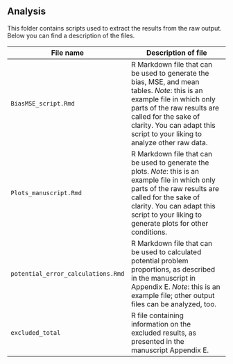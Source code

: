 ## Analysis

This folder contains scripts used to extract the results from the raw output. Below you can find a description of the files.

| File name            | Description of file                                                                                                                                                                                                                                         |
|----------------------|-------------------------------------------------------------------------------------------------------------------------------------------------------------------------------------------------------------------------------------------------------------|
| `BiasMSE_script.Rmd`   | R Markdown file that can be used to generate the bias, MSE, and mean tables. *Note*: this is an example file in which only parts of the raw results are called for the sake of clarity. You can adapt this script to your liking to analyze other raw data. |
| `Plots_manuscript.Rmd` | R Markdown file that can be used to generate the plots. *Note*: this is an example file in which only parts of the raw results are called for the sake of clarity. You can adapt this script to your liking to generate plots for other conditions.         |
| `potential_error_calculations.Rmd` | R Markdown file that can be used to calculated potential problem proportions, as described in the manuscript in Appendix E. *Note*: this is an example file; other output files can be analyzed, too. |
| `excluded_total`       | R file containing information on the excluded results, as presented in the manuscript Appendix E.                                    
